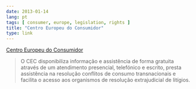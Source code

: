 ```yaml
---
date: 2013-01-14
lang: pt
tags: [ consumer, europe, legislation, rights ]
title: "Centro Europeu do Consumidor"
type: link
---
```


[Centro Europeu do Consumidor](http://cec.consumidor.pt/)

> O CEC disponibiliza informação e assistência de forma gratuita através
> de um atendimento presencial, telefónico e escrito, presta assistência
> na resolução conflitos de consumo transnacionais e facilita o acesso
> aos organismos de resolução extrajudicial de litígios.

